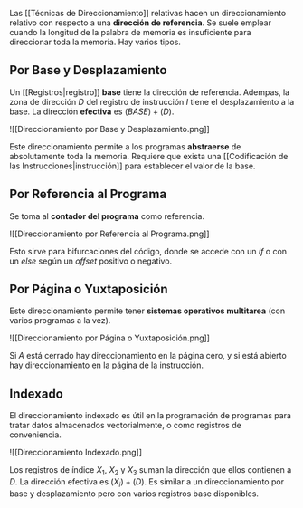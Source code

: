 Las [[Técnicas de Direccionamiento]] relativas hacen un direccionamiento relativo con respecto a una **dirección de referencia**. Se suele emplear cuando la longitud de la palabra de memoria es insuficiente para direccionar toda la memoria. Hay varios tipos.

## Por Base y Desplazamiento

Un [[Registros|registro]] **base** tiene la dirección de referencia. Adempas, la zona de dirección $D$ del registro de instrucción $I$ tiene el desplazamiento a la base. La dirección **efectiva** es $(BASE) + (D)$.

![[Direccionamiento por Base y Desplazamiento.png]]

Este direccionamiento permite a los programas **abstraerse** de absolutamente toda la memoria. Requiere que exista una [[Codificación de las Instrucciones|instrucción]] para establecer el valor de la base.

## Por Referencia al Programa

Se toma al **contador del programa** como referencia.

![[Direccionamiento por Referencia al Programa.png]]

Esto sirve para bifurcaciones del código, donde se accede con un *if* o con un *else* según un *offset* positivo o negativo.

## Por Página o Yuxtaposición

Este direccionamiento permite tener **sistemas operativos multitarea** (con varios programas a la vez).

![[Direccionamiento por Página o Yuxtaposición.png]]

Si $A$ está cerrado hay direccionamiento en la página cero, y si está abierto hay direccionamiento en la página de la instrucción.

## Indexado

El direccionamiento indexado es útil en la programación de programas para tratar datos almacenados vectorialmente, o como registros de conveniencia.

![[Direccionamiento Indexado.png]]

Los registros de índice $X_1$, $X_2$ y $X_3$ suman la dirección que ellos contienen a $D$. La dirección efectiva es $(X_i) + (D)$. Es similar a un direccionamiento por base y desplazamiento pero con varios registros base disponibles.
